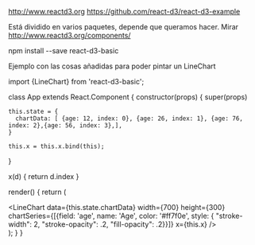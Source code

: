 http://www.reactd3.org
https://github.com/react-d3/react-d3-example

Está dividido en varios paquetes, depende que queramos hacer. Mirar http://www.reactd3.org/components/

npm install --save react-d3-basic


Ejemplo con las cosas añadidas para poder pintar un LineChart


import {LineChart} from 'react-d3-basic';

class App extends React.Component {
  constructor(props) {
    super(props)

    this.state = {
      chartData: [ {age: 12, index: 0}, {age: 26, index: 1}, {age: 76, index: 2},{age: 56, index: 3},],
    }

    this.x = this.x.bind(this);
  }

  x(d) {
    return d.index
  }

  render() {
    return (
      <div>
        <LineChart
          data={this.state.chartData}
          width={700}
          height={300}
          chartSeries={[{field: 'age', name: 'Age', color: '#ff7f0e', style: { "stroke-width": 2, "stroke-opacity": .2, "fill-opacity": .2}}]}
          x={this.x}
        />
     </div>
	  );
	}
}
